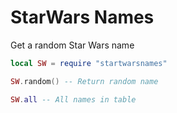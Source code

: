 StarWars Names
=======

Get a random Star Wars name


```Lua
local SW = require "startwarsnames"

SW.random() -- Return random name

SW.all -- All names in table
```
